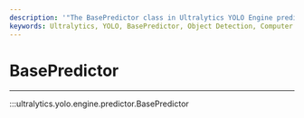 ```yaml
---
description: '"The BasePredictor class in Ultralytics YOLO Engine predicts object detection in images and videos. Learn to implement YOLO with ease."'
keywords: Ultralytics, YOLO, BasePredictor, Object Detection, Computer Vision, Fast Model, Insights
---
```


# BasePredictor
---
:::ultralytics.yolo.engine.predictor.BasePredictor
<br><br>